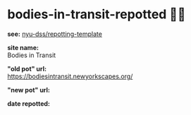 # bodies-in-transit-repotted 🌱🍯
__see:__ [nyu-dss/repotting-template](https://github.com/nyu-dss/repotting-template/)

__site name:__  
Bodies in Transit

__"old pot" url:__   
https://bodiesintransit.newyorkscapes.org/

__"new pot" url:__  
  

__date repotted:__  



